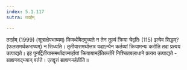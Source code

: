 ```yaml
---
index: 5.1.117
sutra: तदर्हम्

---
```

 तदर्हम् (1999) (सूत्राक्षेपभाष्यम्) किमर्थमिदमुच्यते न तेन तुल्यं क्रिया चेद्वतिः (115) इत्येव सिद्धम्? (फलसमर्थकभाष्यम्) न सिध्यति। तृतीयासमर्थात्तत्र यदाऽन्येन कर्तव्यां क्रियामन्यः करोति तदा प्रत्यय उत्पाद्यते। इह पुनर्द्वितीयासमर्थादात्मार्हायां क्रियायामर्हतिकर्तरि निश्चितबलाधाने प्रत्यय उत्पाद्यते - ब्राह्मणवद्भवान् वर्तते। एतद्वृत्तं ब्राह्मणमर्हतीति॥ 